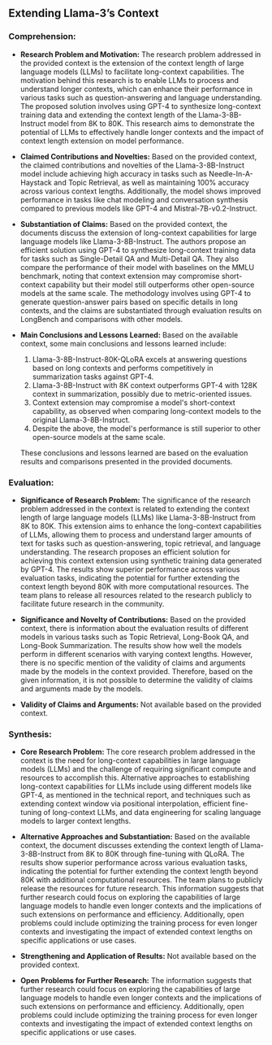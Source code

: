 ## Extending Llama-3’s Context

### Comprehension:

- **Research Problem and Motivation:**
  The research problem addressed in the provided context is the extension of the context length of large language models (LLMs) to facilitate long-context capabilities. The motivation behind this research is to enable LLMs to process and understand longer contexts, which can enhance their performance in various tasks such as question-answering and language understanding. The proposed solution involves using GPT-4 to synthesize long-context training data and extending the context length of the Llama-3-8B-Instruct model from 8K to 80K. This research aims to demonstrate the potential of LLMs to effectively handle longer contexts and the impact of context length extension on model performance.

- **Claimed Contributions and Novelties:**
  Based on the provided context, the claimed contributions and novelties of the Llama-3-8B-Instruct model include achieving high accuracy in tasks such as Needle-In-A-Haystack and Topic Retrieval, as well as maintaining 100% accuracy across various context lengths. Additionally, the model shows improved performance in tasks like chat modeling and conversation synthesis compared to previous models like GPT-4 and Mistral-7B-v0.2-Instruct.

- **Substantiation of Claims:**
  Based on the provided context, the documents discuss the extension of long-context capabilities for large language models like Llama-3-8B-Instruct. The authors propose an efficient solution using GPT-4 to synthesize long-context training data for tasks such as Single-Detail QA and Multi-Detail QA. They also compare the performance of their model with baselines on the MMLU benchmark, noting that context extension may compromise short-context capability but their model still outperforms other open-source models at the same scale. The methodology involves using GPT-4 to generate question-answer pairs based on specific details in long contexts, and the claims are substantiated through evaluation results on LongBench and comparisons with other models.

- **Main Conclusions and Lessons Learned:**
  Based on the available context, some main conclusions and lessons learned include:
  1. Llama-3-8B-Instruct-80K-QLoRA excels at answering questions based on long contexts and performs competitively in summarization tasks against GPT-4.
  2. Llama-3-8B-Instruct with 8K context outperforms GPT-4 with 128K context in summarization, possibly due to metric-oriented issues.
  3. Context extension may compromise a model's short-context capability, as observed when comparing long-context models to the original Llama-3-8B-Instruct.
  4. Despite the above, the model's performance is still superior to other open-source models at the same scale.

  These conclusions and lessons learned are based on the evaluation results and comparisons presented in the provided documents.

### Evaluation:

- **Significance of Research Problem:**
  The significance of the research problem addressed in the context is related to extending the context length of large language models (LLMs) like Llama-3-8B-Instruct from 8K to 80K. This extension aims to enhance the long-context capabilities of LLMs, allowing them to process and understand larger amounts of text for tasks such as question-answering, topic retrieval, and language understanding. The research proposes an efficient solution for achieving this context extension using synthetic training data generated by GPT-4. The results show superior performance across various evaluation tasks, indicating the potential for further extending the context length beyond 80K with more computational resources. The team plans to release all resources related to the research publicly to facilitate future research in the community.

- **Significance and Novelty of Contributions:**
  Based on the provided context, there is information about the evaluation results of different models in various tasks such as Topic Retrieval, Long-Book QA, and Long-Book Summarization. The results show how well the models perform in different scenarios with varying context lengths. However, there is no specific mention of the validity of claims and arguments made by the models in the context provided. Therefore, based on the given information, it is not possible to determine the validity of claims and arguments made by the models.

- **Validity of Claims and Arguments:**
  Not available based on the provided context.

### Synthesis:

- **Core Research Problem:**
  The core research problem addressed in the context is the need for long-context capabilities in large language models (LLMs) and the challenge of requiring significant compute and resources to accomplish this. Alternative approaches to establishing long-context capabilities for LLMs include using different models like GPT-4, as mentioned in the technical report, and techniques such as extending context window via positional interpolation, efficient fine-tuning of long-context LLMs, and data engineering for scaling language models to larger context lengths.

- **Alternative Approaches and Substantiation:**
  Based on the available context, the document discusses extending the context length of Llama-3-8B-Instruct from 8K to 80K through fine-tuning with QLoRA. The results show superior performance across various evaluation tasks, indicating the potential for further extending the context length beyond 80K with additional computational resources. The team plans to publicly release the resources for future research. This information suggests that further research could focus on exploring the capabilities of large language models to handle even longer contexts and the implications of such extensions on performance and efficiency. Additionally, open problems could include optimizing the training process for even longer contexts and investigating the impact of extended context lengths on specific applications or use cases.

- **Strengthening and Application of Results:**
  Not available based on the provided context.

- **Open Problems for Further Research:**
  The information suggests that further research could focus on exploring the capabilities of large language models to handle even longer contexts and the implications of such extensions on performance and efficiency. Additionally, open problems could include optimizing the training process for even longer contexts and investigating the impact of extended context lengths on specific applications or use cases.